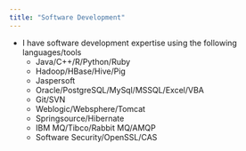```yaml
---
title: "Software Development"
---
```


- I have software development expertise using the following languages/tools
 	* Java/C++/R/Python/Ruby
	* Hadoop/HBase/Hive/Pig
	* Jaspersoft
 	* Oracle/PostgreSQL/MySql/MSSQL/Excel/VBA
 	* Git/SVN
 	* Weblogic/Websphere/Tomcat
 	* Springsource/Hibernate
 	* IBM MQ/Tibco/Rabbit MQ/AMQP
 	* Software Security/OpenSSL/CAS
